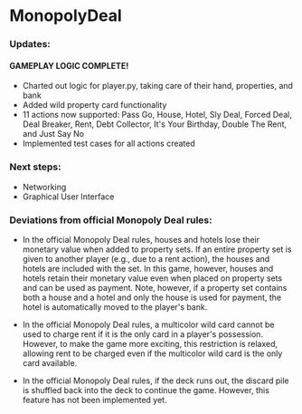 # MonopolyDeal

### Updates:

#### **GAMEPLAY LOGIC COMPLETE!**

- Charted out logic for player.py, taking care of their hand, properties, and bank
- Added wild property card functionality
- 11 actions now supported: Pass Go, House, Hotel, Sly Deal, Forced Deal, Deal Breaker, Rent, Debt Collector, It's Your Birthday, Double The Rent, and Just Say No
- Implemented test cases for all actions created

### Next steps:

- Networking
- Graphical User Interface

### Deviations from official Monopoly Deal rules:

- In the official Monopoly Deal rules, houses and hotels lose their monetary value when added to property sets. If an entire property set is given to another player (e.g., due to a rent action), the houses and hotels are included with the set. In this game, however, houses and hotels retain their monetary value even when placed on property sets and can be used as payment. Note, however, if a property set contains both a house and a hotel and only the house is used for payment, the hotel is automatically moved to the player's bank.

- In the official Monopoly Deal rules, a multicolor wild card cannot be used to charge rent if it is the only card in a player's possession. However, to make the game more exciting, this restriction is relaxed, allowing rent to be charged even if the multicolor wild card is the only card available.

- In the official Monopoly Deal rules, if the deck runs out, the discard pile is shuffled back into the deck to continue the game. However, this feature has not been implemented yet.
